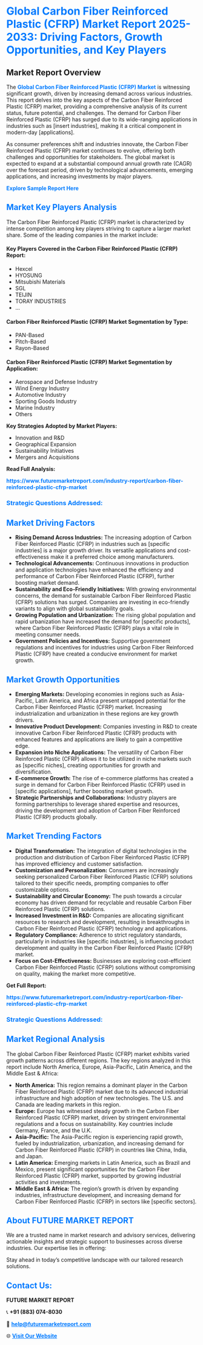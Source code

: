 <h1 style="color: #007BFF;">Global Carbon Fiber Reinforced Plastic (CFRP) Market Report 2025-2033: Driving Factors, Growth Opportunities, and Key Players</h1>

<section id="overview">
<h2>Market Report Overview</h2>
<p>The <a href="https://www.futuremarketreport.com/industry-report/carbon-fiber-reinforced-plastic-cfrp-market" style="color: #007BFF; text-decoration: none;"><strong>Global Carbon Fiber Reinforced Plastic (CFRP) Market</strong></a> is witnessing significant growth, driven by increasing demand across various industries. This report delves into the key aspects of the Carbon Fiber Reinforced Plastic (CFRP) market, providing a comprehensive analysis of its current status, future potential, and challenges. The demand for Carbon Fiber Reinforced Plastic (CFRP) has surged due to its wide-ranging applications in industries such as [insert industries], making it a critical component in modern-day [applications].</p>
<p>As consumer preferences shift and industries innovate, the Carbon Fiber Reinforced Plastic (CFRP) market continues to evolve, offering both challenges and opportunities for stakeholders. The global market is expected to expand at a substantial compound annual growth rate (CAGR) over the forecast period, driven by technological advancements, emerging applications, and increasing investments by major players.</p>
</section>

<section id="overview">
<p><a href="https://www.futuremarketreport.com/request-sample/reportId=86551" style="color: #007BFF; text-decoration: none;"><strong>Explore Sample Report Here</strong></a></p>
</section>

<section id="key-players">
<h2 style="color: #007BFF;">Market Key Players Analysis</h2>
<p>The Carbon Fiber Reinforced Plastic (CFRP) market is characterized by intense competition among key players striving to capture a larger market share. Some of the leading companies in the market include:</p>
<h4>Key Players Covered in the Carbon Fiber Reinforced Plastic (CFRP) Report:</h4>
<ul><li>Hexcel</li><li>HYOSUNG</li><li>Mitsubishi Materials</li><li>SGL</li><li>TEIJIN</li><li>TORAY INDUSTRIES</li><li>...</li></ul>
<h4>Carbon Fiber Reinforced Plastic (CFRP) Market Segmentation by Type:</h4>
<ul><li>PAN-Based</li><li>Pitch-Based</li><li>Rayon-Based</li></ul>

<h4>Carbon Fiber Reinforced Plastic (CFRP) Market Segmentation by Application:</h4>
<ul><li>Aerospace and Defense Industry</li><li>Wind Energy Industry</li><li>Automotive Industry</li><li>Sporting Goods Industry</li><li>Marine Industry</li><li>Others</li></ul>
<p><strong>Key Strategies Adopted by Market Players:</strong></p>
<ul>
<li>Innovation and R&D</li>
<li>Geographical Expansion</li>
<li>Sustainability Initiatives</li>
<li>Mergers and Acquisitions</li>
</ul>
</section>

<section>
<p><strong>Read Full Analysis: </strong></p><a href="https://www.futuremarketreport.com/industry-report/carbon-fiber-reinforced-plastic-cfrp-market" style="color: #007BFF; text-decoration: none;"><strong>https://www.futuremarketreport.com/industry-report/carbon-fiber-reinforced-plastic-cfrp-market</strong></a>
<h3 style="color: #007BFF;">Strategic Questions Addressed:</h3>
</section>

<section id="driving-factors">
<h2 style="color: #007BFF;">Market Driving Factors</h2>
<ul>
<li><strong>Rising Demand Across Industries:</strong> The increasing adoption of Carbon Fiber Reinforced Plastic (CFRP) in industries such as [specific industries] is a major growth driver. Its versatile applications and cost-effectiveness make it a preferred choice among manufacturers.</li>
<li><strong>Technological Advancements:</strong> Continuous innovations in production and application technologies have enhanced the efficiency and performance of Carbon Fiber Reinforced Plastic (CFRP), further boosting market demand.</li>
<li><strong>Sustainability and Eco-Friendly Initiatives:</strong> With growing environmental concerns, the demand for sustainable Carbon Fiber Reinforced Plastic (CFRP) solutions has surged. Companies are investing in eco-friendly variants to align with global sustainability goals.</li>
<li><strong>Growing Population and Urbanization:</strong> The rising global population and rapid urbanization have increased the demand for [specific products], where Carbon Fiber Reinforced Plastic (CFRP) plays a vital role in meeting consumer needs.</li>
<li><strong>Government Policies and Incentives:</strong> Supportive government regulations and incentives for industries using Carbon Fiber Reinforced Plastic (CFRP) have created a conducive environment for market growth.</li>
</ul>
</section>

<section id="growth-opportunities">
<h2 style="color: #007BFF;">Market Growth Opportunities</h2>
<ul>
<li><strong>Emerging Markets:</strong> Developing economies in regions such as Asia-Pacific, Latin America, and Africa present untapped potential for the Carbon Fiber Reinforced Plastic (CFRP) market. Increasing industrialization and urbanization in these regions are key growth drivers.</li>
<li><strong>Innovative Product Development:</strong> Companies investing in R&D to create innovative Carbon Fiber Reinforced Plastic (CFRP) products with enhanced features and applications are likely to gain a competitive edge.</li>
<li><strong>Expansion into Niche Applications:</strong> The versatility of Carbon Fiber Reinforced Plastic (CFRP) allows it to be utilized in niche markets such as [specific niches], creating opportunities for growth and diversification.</li>
<li><strong>E-commerce Growth:</strong> The rise of e-commerce platforms has created a surge in demand for Carbon Fiber Reinforced Plastic (CFRP) used in [specific applications], further boosting market growth.</li>
<li><strong>Strategic Partnerships and Collaborations:</strong> Industry players are forming partnerships to leverage shared expertise and resources, driving the development and adoption of Carbon Fiber Reinforced Plastic (CFRP) products globally.</li>
</ul>
</section>

<section id="trending-factors">
<h2 style="color: #007BFF;">Market Trending Factors</h2>
<ul>
<li><strong>Digital Transformation:</strong> The integration of digital technologies in the production and distribution of Carbon Fiber Reinforced Plastic (CFRP) has improved efficiency and customer satisfaction.</li>
<li><strong>Customization and Personalization:</strong> Consumers are increasingly seeking personalized Carbon Fiber Reinforced Plastic (CFRP) solutions tailored to their specific needs, prompting companies to offer customizable options.</li>
<li><strong>Sustainability and Circular Economy:</strong> The push towards a circular economy has driven demand for recyclable and reusable Carbon Fiber Reinforced Plastic (CFRP) solutions.</li>
<li><strong>Increased Investment in R&D:</strong> Companies are allocating significant resources to research and development, resulting in breakthroughs in Carbon Fiber Reinforced Plastic (CFRP) technology and applications.</li>
<li><strong>Regulatory Compliance:</strong> Adherence to strict regulatory standards, particularly in industries like [specific industries], is influencing product development and quality in the Carbon Fiber Reinforced Plastic (CFRP) market.</li>
<li><strong>Focus on Cost-Effectiveness:</strong> Businesses are exploring cost-efficient Carbon Fiber Reinforced Plastic (CFRP) solutions without compromising on quality, making the market more competitive.</li>
</ul>
</section>

<section>
<p><strong>Get Full Report: </strong></p><a href="https://www.futuremarketreport.com/industry-report/carbon-fiber-reinforced-plastic-cfrp-market" style="color: #007BFF; text-decoration: none;"><strong>https://www.futuremarketreport.com/industry-report/carbon-fiber-reinforced-plastic-cfrp-market</strong></a>
<h3 style="color: #007BFF;">Strategic Questions Addressed:</h3>
</section>


<section id="regional-analysis">
<h2 style="color: #007BFF;">Market Regional Analysis</h2>
<p>The global Carbon Fiber Reinforced Plastic (CFRP) market exhibits varied growth patterns across different regions. The key regions analyzed in this report include North America, Europe, Asia-Pacific, Latin America, and the Middle East & Africa:</p>
<ul>
<li><strong>North America:</strong> This region remains a dominant player in the Carbon Fiber Reinforced Plastic (CFRP) market due to its advanced industrial infrastructure and high adoption of new technologies. The U.S. and Canada are leading markets in this region.</li>
<li><strong>Europe:</strong> Europe has witnessed steady growth in the Carbon Fiber Reinforced Plastic (CFRP) market, driven by stringent environmental regulations and a focus on sustainability. Key countries include Germany, France, and the U.K.</li>
<li><strong>Asia-Pacific:</strong> The Asia-Pacific region is experiencing rapid growth, fueled by industrialization, urbanization, and increasing demand for Carbon Fiber Reinforced Plastic (CFRP) in countries like China, India, and Japan.</li>
<li><strong>Latin America:</strong> Emerging markets in Latin America, such as Brazil and Mexico, present significant opportunities for the Carbon Fiber Reinforced Plastic (CFRP) market, supported by growing industrial activities and investments.</li>
<li><strong>Middle East & Africa:</strong> The region’s growth is driven by expanding industries, infrastructure development, and increasing demand for Carbon Fiber Reinforced Plastic (CFRP) in sectors like [specific sectors].</li>
</ul>
</section>

<footer>
<h2 style="color: #007BFF;">About FUTURE MARKET REPORT</h2>
<p>We are a trusted name in market research and advisory services, delivering actionable insights and strategic support to businesses across diverse industries. Our expertise lies in offering:</p>

<p>Stay ahead in today’s competitive landscape with our tailored research solutions.</p>

<h2 style="color: #007BFF;">Contact Us:</h2>
<p><strong>FUTURE MARKET REPORT</strong></p>
<p>📞 <strong>+91 (883) 074-8030</strong></p>
<p>📧 <strong><a href="mailto:help@futuremarketreport.com" style="color: #007BFF;">help@futuremarketreport.com</a></strong></p>
<p>🌐 <strong><a href="https://www.futuremarketreport.com/" style="color: #007BFF;">Visit Our Website</a></strong></p>
</footer>